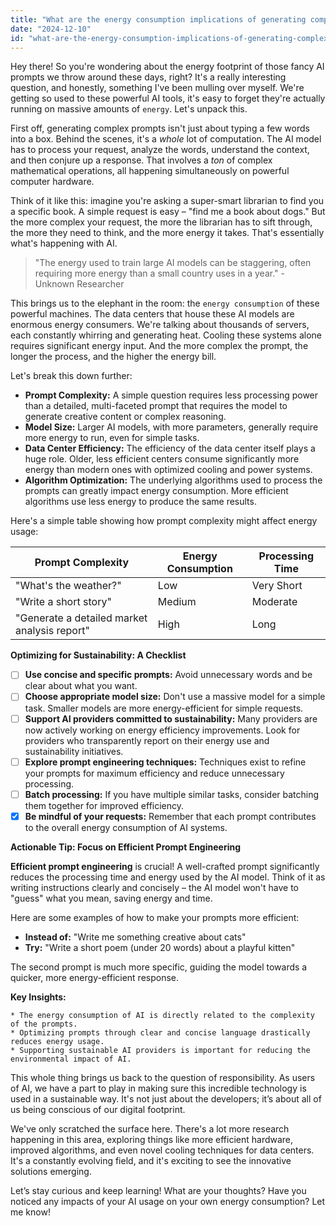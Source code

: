 ```yaml
---
title: "What are the energy consumption implications of generating complex prompts with AI models, and how can these processes be optimized for sustainability?"
date: "2024-12-10"
id: "what-are-the-energy-consumption-implications-of-generating-complex-prompts-with-ai-models-and-how-can-these-processes-be-optimized-for-sustainability"
---
```


Hey there!  So you're wondering about the energy footprint of those fancy AI prompts we throw around these days, right?  It's a really interesting question, and honestly, something I've been mulling over myself.  We're getting so used to these powerful AI tools, it's easy to forget they're actually running on massive amounts of `energy`.  Let's unpack this.

First off, generating complex prompts isn't just about typing a few words into a box.  Behind the scenes, it's a *whole* lot of computation. The AI model has to process your request, analyze the words, understand the context, and then conjure up a response. That involves a *ton* of complex mathematical operations, all happening simultaneously on powerful computer hardware.

Think of it like this:  imagine you're asking a super-smart librarian to find you a specific book. A simple request is easy – "find me a book about dogs."  But the more complex your request, the more the librarian has to sift through, the more they need to think, and the more energy it takes.  That's essentially what's happening with AI.

> "The energy used to train large AI models can be staggering, often requiring more energy than a small country uses in a year." - Unknown Researcher

This brings us to the elephant in the room: the `energy consumption` of these powerful machines.  The data centers that house these AI models are enormous energy consumers.  We're talking about thousands of servers, each constantly whirring and generating heat.  Cooling these systems alone requires significant energy input.  And the more complex the prompt, the longer the process, and the higher the energy bill.

Let's break this down further:

* **Prompt Complexity:**  A simple question requires less processing power than a detailed, multi-faceted prompt that requires the model to generate creative content or complex reasoning.
* **Model Size:**  Larger AI models, with more parameters, generally require more energy to run, even for simple tasks.
* **Data Center Efficiency:**  The efficiency of the data center itself plays a huge role. Older, less efficient centers consume significantly more energy than modern ones with optimized cooling and power systems.
* **Algorithm Optimization:** The underlying algorithms used to process the prompts can greatly impact energy consumption. More efficient algorithms use less energy to produce the same results.


Here's a simple table showing how prompt complexity might affect energy usage:

| Prompt Complexity          | Energy Consumption | Processing Time |
|-----------------------------|----------------------|-----------------|
| "What's the weather?"      | Low                   | Very Short       |
| "Write a short story"      | Medium                | Moderate         |
| "Generate a detailed market analysis report" | High                  | Long              |


**Optimizing for Sustainability:  A Checklist**

- [ ] **Use concise and specific prompts:**  Avoid unnecessary words and be clear about what you want.
- [ ] **Choose appropriate model size:**  Don't use a massive model for a simple task. Smaller models are more energy-efficient for simple requests.
- [ ] **Support AI providers committed to sustainability:**  Many providers are now actively working on energy efficiency improvements.  Look for providers who transparently report on their energy use and sustainability initiatives.
- [ ] **Explore prompt engineering techniques:**  Techniques exist to refine your prompts for maximum efficiency and reduce unnecessary processing.
- [ ] **Batch processing:**  If you have multiple similar tasks, consider batching them together for improved efficiency.
- [x] **Be mindful of your requests:**   Remember that each prompt contributes to the overall energy consumption of AI systems.

**Actionable Tip:  Focus on Efficient Prompt Engineering**

**Efficient prompt engineering** is crucial!  A well-crafted prompt significantly reduces the processing time and energy used by the AI model.  Think of it as writing instructions clearly and concisely – the AI model won't have to "guess" what you mean, saving energy and time.

Here are some examples of how to make your prompts more efficient:

* **Instead of:** "Write me something creative about cats"
* **Try:** "Write a short poem (under 20 words) about a playful kitten"

The second prompt is much more specific, guiding the model towards a quicker, more energy-efficient response.


**Key Insights:**

```
* The energy consumption of AI is directly related to the complexity of the prompts.
* Optimizing prompts through clear and concise language drastically reduces energy usage.
* Supporting sustainable AI providers is important for reducing the environmental impact of AI.
```

This whole thing brings us back to the question of responsibility. As users of AI, we have a part to play in making sure this incredible technology is used in a sustainable way. It's not just about the developers; it’s about all of us being conscious of our digital footprint.


We've only scratched the surface here. There's a lot more research happening in this area, exploring things like more efficient hardware, improved algorithms, and even novel cooling techniques for data centers.  It's a constantly evolving field, and it's exciting to see the innovative solutions emerging.

Let’s stay curious and keep learning!  What are your thoughts?  Have you noticed any impacts of your AI usage on your own energy consumption? Let me know!
